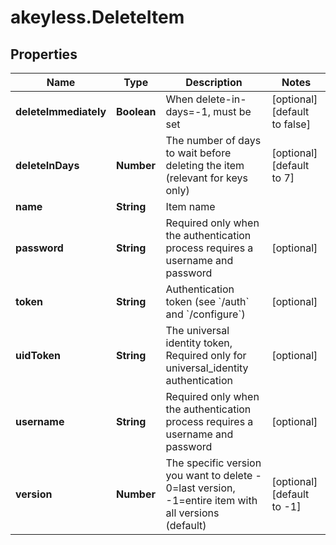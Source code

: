 # akeyless.DeleteItem

## Properties

Name | Type | Description | Notes
------------ | ------------- | ------------- | -------------
**deleteImmediately** | **Boolean** | When delete-in-days&#x3D;-1, must be set | [optional] [default to false]
**deleteInDays** | **Number** | The number of days to wait before deleting the item (relevant for keys only) | [optional] [default to 7]
**name** | **String** | Item name | 
**password** | **String** | Required only when the authentication process requires a username and password | [optional] 
**token** | **String** | Authentication token (see &#x60;/auth&#x60; and &#x60;/configure&#x60;) | [optional] 
**uidToken** | **String** | The universal identity token, Required only for universal_identity authentication | [optional] 
**username** | **String** | Required only when the authentication process requires a username and password | [optional] 
**version** | **Number** | The specific version you want to delete - 0&#x3D;last version, -1&#x3D;entire item with all versions (default) | [optional] [default to -1]


